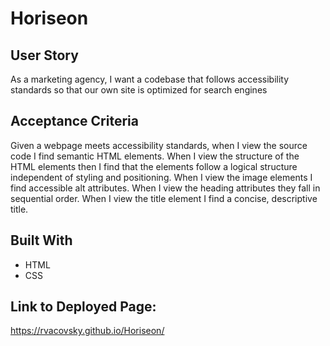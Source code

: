 # Horiseon

## User Story

As a marketing agency, I want a codebase that follows accessibility standards so that our own site is optimized for search engines

## Acceptance Criteria

Given a webpage meets accessibility standards, when I view the source code I find semantic HTML elements. When I view the structure of the HTML elements then I find that the elements follow a logical structure independent of styling and positioning. When I view the image elements I find accessible alt attributes. When I view the heading attributes they fall in sequential order. When I view the title element I find a concise, descriptive title.

## Built With

* HTML
* CSS

## Link to Deployed Page:

https://rvacovsky.github.io/Horiseon/
